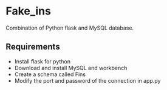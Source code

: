 # Fake_ins
Combination of Python flask and MySQL database.

## Requirements

- Install flask for python
- Download and install MySQL and workbench
- Create a schema called Fins
- Modify the port and password of the connection in app.py
